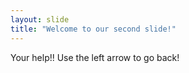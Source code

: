 ```yaml
---
layout: slide
title: "Welcome to our second slide!"
---
```

Your help!!
Use the left arrow to go back!
